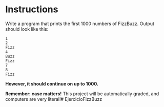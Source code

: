 # Instructions  
Write a program that prints the first 1000 numbers of FizzBuzz. Output should look like this:

```
1
2
Fizz
4
Buzz
Fizz
7
8
Fizz
```

**However, it should continue on up to 1000.**


**Remember: case matters!** This project will be automatically graded, and computers are very literal!# EjercicioFizzBuzz
